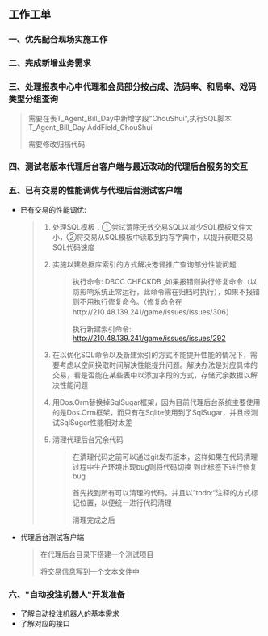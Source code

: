 ## 工作工单

### 一、优先配合现场实施工作

### 二、完成新增业务需求

### 三、处理报表中心中代理和会员部分按占成、洗码率、和局率、戏码类型分组查询

> 需要在表T_Agent_Bill_Day中新增字段"ChouShui",执行SQL脚本T_Agent_Bill_Day AddField_ChouShui	
>
> 需要修改归档代码	

### 四、测试老版本代理后台客户端与最近改动的代理后台服务的交互

### 五、已有交易的性能调优与代理后台测试客户端

* 已有交易的性能调优:

  > 1. 处理SQL模板：①尝试清除无效交易SQL以减少SQL模板文件大小，②将交易从SQL模板中读取到内存字典中，以提升获取交易SQL代码速度
  >
  > 2. 实施以建数据库索引的方式解决港督推广查询部分性能问题
  >
  >    > 执行命令: DBCC CHECKDB ,如果报错则执行修复命令（以防影响系统正常运行，此命令需在归档时执行），如果不报错则不用执行修复命令。（修复命令在http://210.48.139.241/game/issues/issues/306）
  >    >
  >    > 执行新建索引命令: http://210.48.139.241/game/issues/issues/292
  >
  > 3. 在以优化SQL命令以及新建索引的方式不能提升性能的情况下，需要考虑以空间换取时间解决性能提升问题。解决办法是对应具体的交易，看是否能在某些表中以添加字段的方式，存储冗余数据以解决性能问题
  >
  > 4. 用Dos.Orm替换掉SqlSugar框架，因为目前代理后台系统主要使用的是Dos.Orm框架，而只有在Sqlite使用到了SqlSugar，并且经测试SqlSugar性能相对太差
  >
  > 5. 清理代理后台冗余代码
  >
  >    > 在清理代码之前可以通过git发布版本，这样如果在代码清理过程中生产环境出现bug则将代码切换		    到此标签下进行修复bug
  >    >
  >    > 首先找到所有可以清理的代码，并且以”todo:“注释的方式标记位置，以便统一进行代码清理
  >    >
  >    > 清理完成之后

* 代理后台测试客户端

  > 在代理后台目录下搭建一个测试项目
  >
  > 将交易信息写到一个文本文件中

### 六、"自动投注机器人"开发准备

* 了解自动投注机器人的基本需求
* 了解对应的接口

